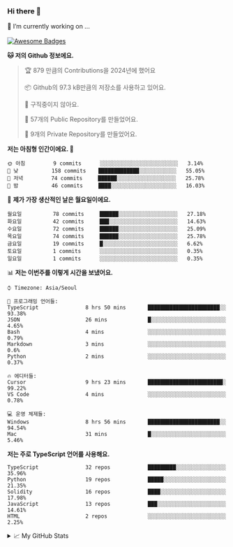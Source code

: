 ### Hi there 👋 
🔭 I’m currently working on ... </br></br>
[![Awesome Badges](https://img.shields.io/badge/Introduce-EN-green.svg)](https://github.com/tlatkdgus1/tlatkdgus1/blob/main/README.md.en)

<!--START_SECTION:waka-->
**🐱 저의 Github 정보에요.** 

> 🏆 879 만큼의 Contributions을 2024년에 했어요
 > 
> 📦 Github의 97.3 kB만큼의 저장소를 사용하고 있어요. 
 > 
> 🚫 구직중이지 않아요.
 > 
> 📜 57개의 Public Repository를 만들었어요. 
 > 
> 🔑 9개의 Private Repository를 만들었어요.  

**저는 아침형 인간이에요. 🐤** 

```text
🌞 아침         9 commits      ░░░░░░░░░░░░░░░░░░░░░░░░░   3.14% 
🌆 낮　         158 commits    █████████████░░░░░░░░░░░░   55.05% 
🌃 저녁         74 commits     ██████░░░░░░░░░░░░░░░░░░░   25.78% 
🌙 밤　         46 commits     ████░░░░░░░░░░░░░░░░░░░░░   16.03%

```
📅 **제가 가장 생산적인 날은 월요일이에요.** 

```text
월요일          78 commits     ██████░░░░░░░░░░░░░░░░░░░   27.18% 
화요일          42 commits     ███░░░░░░░░░░░░░░░░░░░░░░   14.63% 
수요일          72 commits     ██████░░░░░░░░░░░░░░░░░░░   25.09% 
목요일          74 commits     ██████░░░░░░░░░░░░░░░░░░░   25.78% 
금요일          19 commits     █░░░░░░░░░░░░░░░░░░░░░░░░   6.62% 
토요일          1 commits      ░░░░░░░░░░░░░░░░░░░░░░░░░   0.35% 
일요일          1 commits      ░░░░░░░░░░░░░░░░░░░░░░░░░   0.35%

```


📊 **저는 이번주를 이렇게 시간을 보냈어요.** 

```text
⌚︎ Timezone: Asia/Seoul

💬 프로그래밍 언어들: 
TypeScript               8 hrs 50 mins       ███████████████████████░░   93.38% 
JSON                     26 mins             █░░░░░░░░░░░░░░░░░░░░░░░░   4.65% 
Bash                     4 mins              ░░░░░░░░░░░░░░░░░░░░░░░░░   0.79% 
Markdown                 3 mins              ░░░░░░░░░░░░░░░░░░░░░░░░░   0.6% 
Python                   2 mins              ░░░░░░░░░░░░░░░░░░░░░░░░░   0.37%

🔥 에디터들: 
Cursor                   9 hrs 23 mins       ████████████████████████░   99.22% 
VS Code                  4 mins              ░░░░░░░░░░░░░░░░░░░░░░░░░   0.78%

💻 운영 체제들: 
Windows                  8 hrs 56 mins       ███████████████████████░░   94.54% 
Mac                      31 mins             █░░░░░░░░░░░░░░░░░░░░░░░░   5.46%

```

**저는 주로 TypeScript 언어를 사용해요.** 

```text
TypeScript               32 repos            █████████░░░░░░░░░░░░░░░░   35.96% 
Python                   19 repos            █████░░░░░░░░░░░░░░░░░░░░   21.35% 
Solidity                 16 repos            ████░░░░░░░░░░░░░░░░░░░░░   17.98% 
JavaScript               13 repos            ███░░░░░░░░░░░░░░░░░░░░░░   14.61% 
HTML                     2 repos             ░░░░░░░░░░░░░░░░░░░░░░░░░   2.25%

```



<!--END_SECTION:waka-->

<details>
<summary>📈 My GitHub Stats</summary>
<p align="center"> <img src="https://github-readme-stats.vercel.app/api?username=tlatkdgus1&show_icons=true" alt="tlatkdgus1" />
</details>
